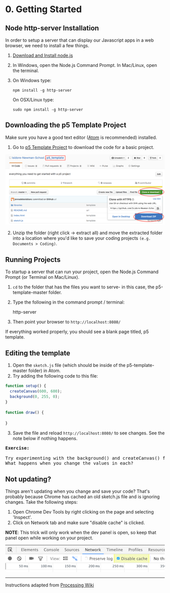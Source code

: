 # 0. Getting Started

## Node http-server Installation

In order to setup a server that can display our Javascript apps in a web browser, we need to install a few things.

1.  [Download and Install node.js](http://nodejs.org/)
2.  In Windows, open the Node.js Command Prompt. In Mac/Linux, open the terminal.
3.  On Windows type:

        npm install -g http-server

    On OSX/Linux type:

        sudo npm install -g http-server

## Downloading the p5 Template Project

Make sure you have a good text editor ([Atom](https://atom.io/) is recommended) installed.

1. Go to  [p5 Template Project](https://github.com/Isidore-Newman-School/p5_template) to download the code for a basic project.

  ![alt text](images/download.png)

2. Unzip the folder (right click -> extract all) and move the extracted folder into a location where you'd like to save your coding projects `(e.g. Documents > Coding)`.


## Running Projects

To startup a server that can run your project, open the Node.js Command Prompt (or Terminal on Mac/Linux).

1. `cd` to the folder that has the files you want to serve- in this case, the p5-template-master folder.
2. Type the following in the command prompt / terminal:

      http-server

3. Then point your browser to `http://localhost:8080/`

If everything worked properly, you should see a blank page titled, p5 template.

## Editing the template

1. Open the `sketch.js` file (which should be inside of the p5-template-master folder) in Atom.
2. Try adding the following code to this file:

  ```javascript
  function setup() {
    createCanvas(600, 600);
    background(0, 255, 0);
  }

  function draw() {

  }
  ```

3. Save the file and reload `http://localhost:8080/` to see changes. See the note below if nothing happens.



<pre>
<b>Exercise:</b><br>
Try experimenting with the background() and createCanvas() functions.
What happens when you change the values in each?
</pre>


## Not updating?

Things aren't updating when you change and save your code? That's probably because Chrome has cached an old sketch.js file and is ignoring changes. Take the following steps:

1. Open Chrome Dev Tools by right clicking on the page and selecting 'Inspect'.
2. Click on Network tab and make sure "disable cache" is clicked.

**NOTE**: This trick will only work when the dev panel is open, so keep that panel open while working on your project.


  ![alt text](images/network.png)


---

Instructions adapted from [Processing Wiki](https://github.com/processing/p5.js/wiki/Local-server)

